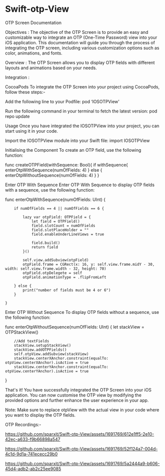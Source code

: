 # Swift-otp-View
OTP Screen Documentation

Objectives :
The objective of the OTP Screen is to provide an easy and customizable way to integrate an OTP (One-Time Password) view into your iOS application. This documentation will guide you through the process of integrating the OTP screen, including various customization options such as color, animations, and fonts.

Overview :
The OTP Screen allows you to display OTP fields with different layouts and animations based on your needs.

Integration :

CocoaPods
To integrate the OTP Screen into your project using CocoaPods, follow these steps:-

Add the following line to your Podfile:
pod ‘IOSOTPView'

Run the following command in your terminal to fetch the latest version:
pod repo update

Usage
Once you have integrated the IOSOTPView into your project, you can start using it in your code.

Import the IOSOTPView module into your Swift file:
import IOSOTPView

Initialising the Component
To create an OTP field, use the following function:

func createOTPField(withSequence: Bool){
        if withSequence{
            enterOtpWithSequence(numOfFields: 4)
        } else {
            enterOtpWithoutSequence(numOfFields: 4)
        }
 }

Enter OTP With Sequence
Enter OTP With Sequence to display OTP fields with a sequence, use the following function:

func enterOtpWithSequence(numOfFields: UInt) {
        
        if numOfFields == 4 || numOfFields == 6 {
            
            lazy var otpField: OTPField = {
                let field = OTPField()
                field.slotCount = numOfFields
                field.slotPlaceHolder = ""
                field.enableUnderLineViews = true
                
                field.build()
                return field
            }()
            
            self.view.addSubview(otpField)
            otpField.frame = CGRect(x: 16, y: self.view.frame.midY - 30, width: self.view.frame.width - 32, height: 70)
            otpField.otpDelegete = self
            otpField.animationType = .flipFromLeft
            
        } else {
            print("number of fields must be 4 or 6")
        }
        
    }


Enter OTP Without Sequence
To display OTP fields without a sequence, use the following function:

func enterOtpWithoutSequence(numOfFields: UInt) {
        let stackView = OTPStackView()
                
        //Add textFields
        stackView.setupStackView()
        stackView.addOTPFields()
        self.otpView.addSubview(stackView)
        stackView.centerXAnchor.constraint(equalTo: otpView.centerXAnchor).isActive = true
        stackView.centerYAnchor.constraint(equalTo: otpView.centerYAnchor).isActive = true
 }

That's it! You have successfully integrated the OTP Screen into your iOS application. You can now customise the OTP view by modifying the provided options and further enhance the user experience in your app.

Note: Make sure to replace otpView with the actual view in your code where you want to display the OTP fields.


OTP Recordings:-

https://github.com/sparxit/Swift-otp-View/assets/1691769/612e1ff5-2e10-42ec-a633-f9b66898a547



https://github.com/sparxit/Swift-otp-View/assets/1691769/52f124a7-004d-4c1d-9d1a-741ececc29b0



https://github.com/sparxit/Swift-otp-View/assets/1691769/5a2444a9-b606-45d4-adb2-ab2c25ee9085

